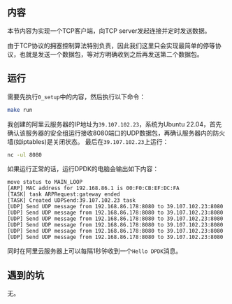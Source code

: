## 内容

本节内容为实现一个TCP客户端，向TCP server发起连接并定时发送数据。

由于TCP协议的拥塞控制算法特别负责，因此我们这里只会实现最简单的停等协议，也就是发送一个数据包，等对方明确收到之后再发送第二个数据包。

## 运行

需要先执行`0_setup`中的内容，然后执行以下命令：

```sh
make run
```

我创建的阿里云服务器的IP地址为`39.107.102.23`，系统为Ubuntu 22.04，首先确认该服务器的安全组运行接收8080端口的UDP数据包，再确认服务器内的防火墙(如iptables)是关闭状态。
最后在`39.107.102.23`上运行：

```sh
nc -ul 8080
```

如果运行正常的话，运行DPDK的电脑会输出如下内容：

```
move status to MAIN_LOOP
[ARP] MAC address for 192.168.86.1 is 00:F0:CB:EF:DC:FA
[TASK] task ARPRequest:gateway ended
[TASK] Created UDPSend:39.107.102.23 task
[UDP] Send UDP message from 192.168.86.178:8080 to 39.107.102.23:8080
[UDP] Send UDP message from 192.168.86.178:8080 to 39.107.102.23:8080
[UDP] Send UDP message from 192.168.86.178:8080 to 39.107.102.23:8080
[UDP] Send UDP message from 192.168.86.178:8080 to 39.107.102.23:8080
[UDP] Send UDP message from 192.168.86.178:8080 to 39.107.102.23:8080
[UDP] Send UDP message from 192.168.86.178:8080 to 39.107.102.23:8080
```

同时在阿里云服务器上可以每隔1秒钟收到一个`Hello DPDK`消息。

## 遇到的坑

无。
